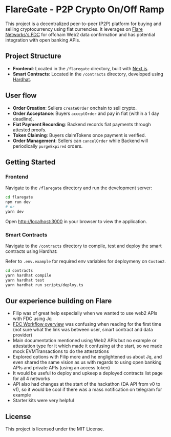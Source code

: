 # FlareGate - P2P Crypto On/Off Ramp

This project is a decentralized peer-to-peer (P2P) platform for buying and selling cryptocurrency using fiat currencies. It leverages on [Flare Networks's FDC](https://dev.flare.network/fdc/overview/) for offchain Web2 data confirmation and has potential integration with open banking APIs.

## Project Structure

- **Frontend**: Located in the `/flaregate` directory, built with [Next.js](https://nextjs.org).
- **Smart Contracts**: Located in the `/contracts` directory, developed using [Hardhat](https://hardhat.org).

## User flow

- **Order Creation**: Sellers `createOrder` onchain to sell crypto.
- **Order Acceptance**: Buyers `acceptOrder` and pay in fiat (within a 1 day deadline).
- **Fiat Payment Recording**: Backend records fiat payments through attested proofs.
- **Token Claiming**: Buyers claimTokens once payment is verified.
- **Order Management**: Sellers can `cancelOrder` while Backend will periodically `purgeExpired` orders.

## Getting Started

### Frontend

Navigate to the `/flaregate` directory and run the development server:

```bash
cd flaregate
npm run dev
# or
yarn dev
```

Open [http://localhost:3000](http://localhost:3000) in your browser to view the application.

### Smart Contracts

Navigate to the `/contracts` directory to compile, test and deploy the smart contracts using Hardhat:

Refer to `.env.example` for required env variables for deploymeny on `Coston2`.

```bash
cd contracts
yarn hardhat compile
yarn hardhat test
yarn hardhat run scripts/deploy.ts
```

## Our experience building on Flare
- Filip was of great help especially when we wanted to use web2 APIs with FDC using Jq
- [FDC Workflow overview](https://dev.flare.network/fdc/overview) was confusing when reading for the first time (not sure what the link was between user, smart contract and data provider)
- Main documentation mentioned using Web2 APIs but no example or attestation type for it which made it confusing at the start, so we made mock EVMTransactions to do the attestations
- Explored options with Filip more and he englightened us about Jq, and even shared the same vision as us with regards to using open banking APIs and private APIs (using an access token)
- It would be useful to deploy and upkeep a deployed contracts list page for all 4 networks
- API also had changes at the start of the hackathon (DA API from v0 to v1), so it would be cool if there was a mass notification on telegram for example
- Starter kits were very helpful


## License

This project is licensed under the MIT License.
